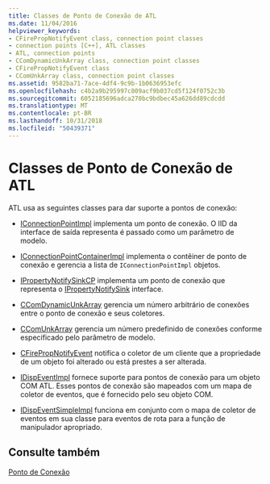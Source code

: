 ```yaml
---
title: Classes de Ponto de Conexão de ATL
ms.date: 11/04/2016
helpviewer_keywords:
- CFirePropNotifyEvent class, connection point classes
- connection points [C++], ATL classes
- ATL, connection points
- CComDynamicUnkArray class, connection point classes
- CFirePropNotifyEvent class
- CComUnkArray class, connection point classes
ms.assetid: 9582ba71-7ace-4df4-9c9b-1b0636953efc
ms.openlocfilehash: c4b2a9b295997c809acf9b037cd5f124f0752c3b
ms.sourcegitcommit: 6052185696adca270bc9bdbec45a626dd89cdcdd
ms.translationtype: MT
ms.contentlocale: pt-BR
ms.lasthandoff: 10/31/2018
ms.locfileid: "50439371"
---
```

# <a name="atl-connection-point-classes"></a>Classes de Ponto de Conexão de ATL

ATL usa as seguintes classes para dar suporte a pontos de conexão:

- [IConnectionPointImpl](../atl/reference/iconnectionpointimpl-class.md) implementa um ponto de conexão. O IID da interface de saída representa é passado como um parâmetro de modelo.

- [IConnectionPointContainerImpl](../atl/reference/iconnectionpointcontainerimpl-class.md) implementa o contêiner de ponto de conexão e gerencia a lista de `IConnectionPointImpl` objetos.

- [IPropertyNotifySinkCP](../atl/reference/ipropertynotifysinkcp-class.md) implementa um ponto de conexão que representa o [IPropertyNotifySink](/windows/desktop/api/ocidl/nn-ocidl-ipropertynotifysink) interface.

- [CComDynamicUnkArray](../atl/reference/ccomdynamicunkarray-class.md) gerencia um número arbitrário de conexões entre o ponto de conexão e seus coletores.

- [CComUnkArray](../atl/reference/ccomunkarray-class.md) gerencia um número predefinido de conexões conforme especificado pelo parâmetro de modelo.

- [CFirePropNotifyEvent](../atl/reference/cfirepropnotifyevent-class.md) notifica o coletor de um cliente que a propriedade de um objeto foi alterado ou está prestes a ser alterada.

- [IDispEventImpl](../atl/reference/idispeventimpl-class.md) fornece suporte para pontos de conexão para um objeto COM ATL. Esses pontos de conexão são mapeados com um mapa de coletor de eventos, que é fornecido pelo seu objeto COM.

- [IDispEventSimpleImpl](../atl/reference/idispeventsimpleimpl-class.md) funciona em conjunto com o mapa de coletor de eventos em sua classe para eventos de rota para a função de manipulador apropriado.

## <a name="see-also"></a>Consulte também

[Ponto de Conexão](../atl/atl-connection-points.md)

